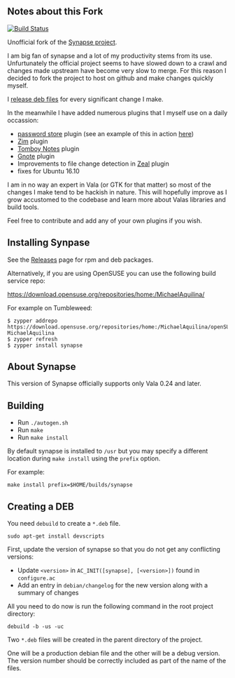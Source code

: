 Notes about this Fork
---------------------

[![Build Status](https://travis-ci.org/MichaelAquilina/synapse-project.svg?branch=master)](https://travis-ci.org/MichaelAquilina/synapse-project)

Unofficial fork of the [Synapse project](https://launchpad.net/synapse-project).

I am big fan of synapse and a lot of my productivity stems from its use. Unfurtunately the official project seems
to have slowed down to a crawl and changes made upstream have become very slow to merge. For this reason I decided
to fork the project to host on github and make changes quickly myself.

I [release deb files](https://github.com/MichaelAquilina/synapse-project/releases/) for every significant change I make.

In the meanwhile I have added numerous plugins that I myself use on a daily occassion:

* [password store](https://www.passwordstore.org/) plugin (see an example of this in action [here](https://i.imgur.com/pMjck1o.gif))
* [Zim](http://www.zim-wiki.org/) plugin
* [Tomboy Notes](https://wiki.gnome.org/Apps/Tomboy) plugin
* [Gnote](https://wiki.gnome.org/Apps/Gnote) plugin
* Improvements to file change detection in [Zeal](https://zealdocs.org/) plugin
* fixes for Ubuntu 16.10

I am in no way an expert in Vala (or GTK for that matter) so most of the changes I make tend to be hackish in nature.
This will hopefully improve as I grow accustomed to the codebase and learn more about Valas libraries and build tools.

Feel free to contribute and add any of your own plugins if you wish.

Installing Synpase
------------------

See the [Releases](https://github.com/MichaelAquilina/synapse-project/releases) page for rpm and deb packages.

Alternatively, if you are using OpenSUSE you can use the following build service repo:

https://download.opensuse.org/repositories/home:/MichaelAquilina/

For example on Tumbleweed:
```
$ zypper addrepo https://download.opensuse.org/repositories/home:/MichaelAquilina/openSUSE_Tumbleweed MichaelAquilina
$ zypper refresh
$ zypper install synapse
```

About Synapse
-------------

This version of Synapse officially supports only Vala 0.24 and later.

Building
--------

* Run `./autogen.sh`
* Run `make`
* Run `make install`

By default synapse is installed to `/usr` but you may specify a different location during `make install` using the `prefix` option.

For example:

`make install prefix=$HOME/builds/synapse`

Creating a DEB
--------------

You need `debuild` to create a `*.deb` file.

```
sudo apt-get install devscripts
```

First, update the version of synapse so that you do not get any conflicting versions:

* Update `<version>` in `AC_INIT([synapse], [<version>])` found in `configure.ac`
* Add an entry in `debian/changelog` for the new version along with a summary of changes

All you need to do now is run the following command in the root project directory:

```
debuild -b -us -uc
```

Two `*.deb` files will be created in the parent directory of the project.

One will be a production debian file and the other will be a debug version.
The version number should be correctly included as part of the name of the files.
